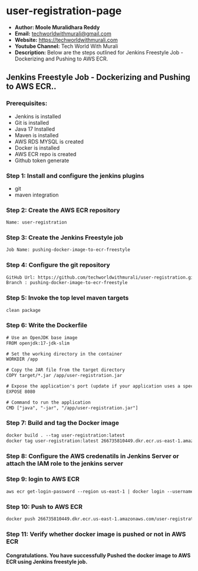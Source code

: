 # user-registration-page

+ <b>Author: Moole Muralidhara Reddy</b></br>
+ <b>Email:</b> techworldwithmurali@gmail.com</br>
+ <b>Website:</b> https://techworldwithmurali.com </br>
+ <b>Youtube Channel:</b> Tech World With Murali</br>
+ <b>Description:</b> Below are the steps outlined for Jenkins Freestyle Job - Dockerizing and Pushing to AWS ECR.</br>

## Jenkins Freestyle Job - Dockerizing and Pushing to AWS ECR..

### Prerequisites:
+ Jenkins is installed
+ Git is installed
+ Java 17 Installed 
+ Maven is installed
+ AWS RDS MYSQL is created
+ Docker is installed
+ AWS ECR repo is created
+ Github token generate

### Step 1: Install and configure the jenkins plugins
 + git
 + maven integration

### Step 2: Create the AWS ECR repository
```xml
Name: user-registration
```

### Step 3: Create the Jenkins Freestyle job
```xml
Job Name: pushing-docker-image-to-ecr-freestyle
```
### Step 4: Configure the git repository
```xml
GitHub Url: https://github.com/techworldwithmurali/user-registration.git
Branch : pushing-docker-image-to-ecr-freestyle
```
### Step 5: Invoke the top level maven targets
```xml
clean package
```
### Step 6: Write the Dockerfile
```xml
# Use an OpenJDK base image
FROM openjdk:17-jdk-slim

# Set the working directory in the container
WORKDIR /app

# Copy the JAR file from the target directory
COPY target/*.jar /app/user-registration.jar

# Expose the application's port (update if your application uses a specific port)
EXPOSE 8080

# Command to run the application
CMD ["java", "-jar", "/app/user-registration.jar"]

```
### Step 7: Build and tag the Docker image
```xml
docker build . --tag user-registration:latest
docker tag user-registration:latest 266735810449.dkr.ecr.us-east-1.amazonaws.com/user-registration:latest
```
### Step 8: Configure the AWS credenatils in Jenkins Server or attach the IAM role to the jenkins server 
### Step 9: login to AWS ECR
```xml
aws ecr get-login-password --region us-east-1 | docker login --username AWS --password-stdin 266735810449.dkr.ecr.us-east-1.amazonaws.com
```
### Step 10: Push to AWS ECR
```xml
docker push 266735810449.dkr.ecr.us-east-1.amazonaws.com/user-registration:latest
```
### Step 11: Verify whether docker image is pushed or not in AWS ECR

#### Congratulations. You have successfully Pushed the docker image to AWS ECR using Jenkins freestyle job.
